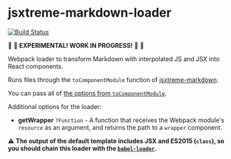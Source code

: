 # jsxtreme-markdown-loader

[![Build Status](https://travis-ci.org/mapbox/jsxtreme-markdown-loader.svg?branch=master)](https://travis-ci.org/mapbox/jsxtreme-markdown-loader)

🚧 🚧 **EXPERIMENTAL! WORK IN PROGRESS!** 🚧 🚧

Webpack loader to transform Markdown with interpolated JS and JSX into React components.

Runs files through the `toComponentModule` function of [jsxtreme-markdown](https://github.com/mapbox/jsxtreme-markdown).

You can pass all of [the options from `toComponentModule`](https://github.com/mapbox/jsxtreme-markdown#tocomponentmodule).

Additional options for the loader:

- **getWrapper** `?Function` - A function that receives the Webpack module's `resource` as an argument, and returns the path to a `wrapper` component.

⚠️  **The output of the default template includes JSX and ES2015 (`class`), so you should chain this loader with the [`babel-loader`](https://github.com/babel/babel-loader).**
